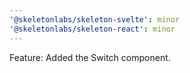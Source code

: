 ```yaml
---
'@skeletonlabs/skeleton-svelte': minor
'@skeletonlabs/skeleton-react': minor
---
```


Feature: Added the Switch component.

